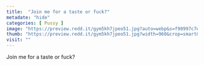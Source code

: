 ```yaml
---
title:  "Join me for a taste or fuck?"
metadate: "hide"
categories: [ Pussy ]
image: "https://preview.redd.it/gym5kh7jpeo51.jpg?auto=webp&s=f98997c7e7e02778c7b2ccd4dc5ea031b3369a68"
thumb: "https://preview.redd.it/gym5kh7jpeo51.jpg?width=960&crop=smart&auto=webp&s=53e15dd8f4b3b496b84a829307af8e883c30ca79"
visit: ""
---
```

Join me for a taste or fuck?
